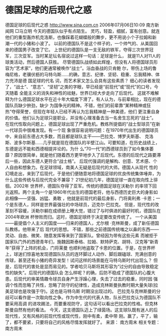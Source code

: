 # 德国足球的后现代之惑

德国足球的后现代之惑
http://www.sina.com.cn 2006年07月06日10:09 南方新闻网
□马立明
今天的德国队似乎有点陌生。
灵巧，轻盈，细腻，富有创意。就连他们的重型轰炸机克洛斯，也像踩着花蝴蝶般的舞步，更不用说小个子拉姆和新 潮一代的小猪和小波了。
以前的德国队不是这个样子的，一个帅气的、从美国回来的德国男子改变了它。
上世纪的德国队是一支无敌的铁军，夺得三次世界冠军，三次亚军。当时某足坛名宿说过这样一句话：足球是什么， 就是11人对11人的球类活动，然后德国人获胜。
尽管德国队战绩如此辉煌，但没有人将德国球员形容为“艺术家”，他们更通常被唤作“战士”。浴血奋战的贝肯鲍 尔，带伤上场的鲁梅尼格，老骥伏枥的马特乌斯……的确，意志、纪律、坚韧、稳重、忘我精神、体力充沛是德
国足球的代名 词，而艺术家又怎么会具有这些素质？
细心的读者发现了，“战士”、“意志”、“坚韧”之类的字眼，早已经是“前现代”或“现代”的口号，今天随着 全能主义的消失和神性的祛魅，世界已经大步走向了后现代。
这就不难解释为什么德国足球水平在近十年大幅度下滑了。有人认为，与前辈相比，现在的德国队员缺少拚劲，缺少 为国争光的精神。不错，他们的前辈靠“某种精神或狂热”夺得荣誉，但现在年轻人已经不再认为忘我精神是一种美德，他们 更注重自身的价值。他们认为足球只是职业，并没有心理准备去当一名舍生忘死的“战士”。
在现代性取向问题上，德国足球出现了严重危机。教练所提倡的“战士型球员”在新一代球员中很难发现。有一个现 象很容易说明问题：在1970年代出生的德国球员中，来自前东德占大多数，而且都是球队主干——巴拉克、博罗夫斯基、 克洛斯、波多尔斯基……几乎就是现在德国队的半壁江山。可要知道，在历史战绩上，东德是远不能和西德相提并论的。为什 么“70一代”的西德球员到了如今集体萎靡？原因很简单，就是他们随着西方更早地步入了后现代。东德的后现代之路要滞 后一些，因此东德人更符合“战士格”。
后现代强调的是解构、创意、艺术感、个人自由和想象力。在足球领域，南美人无疑是后现代的大师。德国人从现代 性的幻境走出，来到了后现代，于是他们便随意地将德国足球的优良传统集体唾弃，为什么这些传统与后现代完全不兼容？
21世纪初几年，德国足球一直在取向性上徘徊。2002年
世界杯，德国队夺得了亚军。传统的德国足球在沃勒尔 的率领下回光返照。两个主角一个是1960年代出生的德国老将，他与西德历史巨大的身影如此相像——坚强、凶猛、勇敢 ，他就是前现代的最后身影，门将奥利弗 ·卡恩；一个是东德人，同样是世界最强壮的中场球员，迈克尔·巴拉克。
但是，现代性的改革刻不容缓，沃勒尔躺在成绩册上睡大觉，错过了与时俱进的最好时机，德国队在2004年欧洲 杯惨败而归。这时，德国足球终于决定要改变传统了。
一个从美国——最提倡个人主义的国度——归来的德国人，尤尔根 ·克林斯曼，成了新任德国队教练。他带来了后 现代的思想。
不错，那些之前德国传统嗤之以鼻的东西——灵动、自由、微笑、随意发挥等来到了国家队。曾经因为带有这些元素 而被拒于国家队门外的西德青年们，施魏因斯泰格、拉姆、默特萨克、胡特、汉克等“新青年”获得了上阵的机会，门将莱曼 也顺利地盗取了卡恩的位置。于是，在世界杯上，球迷们惊喜地发现德国队队员的连环脚过人动作、脚后跟磕球、充满创意的 传球，甚至还有小猪的奇异发型！试问这样的场景能在马特乌斯时代出现么？
但是，后现代的害处是显而易见的。学者哈贝马斯将其形容为“过分的自由导致稳定性的缺失”。后现代的德国队会 怎么样呢？的确，后防不稳成了德国队的心腹大患。后现代的审美情趣令球员自身产生浮躁心理，失去了过去的稳重，同时因 强调个性而忽略了共性，忽略了防守的纪律性，造成克林斯曼执教时期大量失球(拉美足球也是攻强于守)。这也是马特乌斯 时期没出现过的。
巴拉克与克林斯曼的分歧可以看作是一次取向性之争。作为中生代的代表人物，队长巴拉克认为德国队不要采用高调 的进攻踢法，而要重视防守，这句话可以看出巴拉克的性格。但克林斯曼自然有他的看法。
今天，这支德国队迈上了绿茵场。这支球队既有迷人的后现代性，又有风格的前现代性或现代性，刚中有柔，柔中带 刚。赢了，平了，输了，都不要紧，只要将自己的风格尽情发挥就好了。 来源：
南方周末
相关专题：南方周末 

